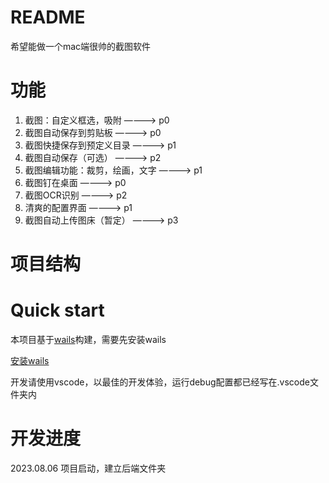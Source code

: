 # README

希望能做一个mac端很帅的截图软件

# 功能

1. 截图：自定义框选，吸附 ————> p0
2. 截图自动保存到剪贴板 ————> p0
3. 截图快捷保存到预定义目录 ————> p1
4. 截图自动保存（可选） ————> p2
5. 截图编辑功能：裁剪，绘画，文字 ————> p1
6. 截图钉在桌面 ————> p0
7. 截图OCR识别 ————> p2
8. 清爽的配置界面 ————> p1
9. 截图自动上传图床（暂定） ————> p3

# 项目结构

<!-- TODO -->

# Quick start

本项目基于[wails](https://github.com/wailsapp/wails)构建，需要先安装wails

[安装wails](https://wails.io/docs/gettingstarted/installation/)

开发请使用vscode，以最佳的开发体验，运行debug配置都已经写在.vscode文件夹内

# 开发进度

2023.08.06 项目启动，建立后端文件夹
